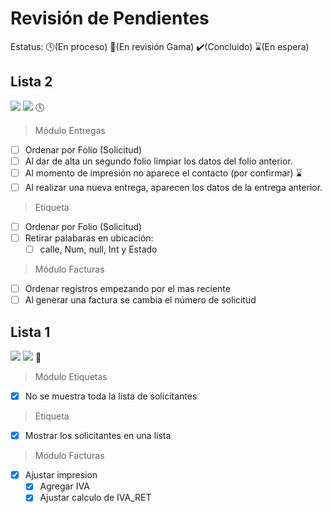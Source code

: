 # Revisión de Pendientes

Estatus: :clock4:(En proceso)  :eyes:(En revisión Gama)  :heavy_check_mark:(Concluido)  :hourglass:(En espera)

## Lista 2
![](https://img.shields.io/badge/Creado-18--May--2022-blue)
![](https://img.shields.io/badge/Entrega-27--May--2022-success)
:clock4:

> Módulo Entregas
- [ ] Ordenar por Folio (Solicitud)
- [ ] Al dar de alta un segundo folio limpiar los datos del folio anterior.
- [ ] Al momento de impresión no aparece el contacto (por confirmar) :hourglass:
- [ ] Al realizar una nueva entrega, aparecen los datos de la entrega anterior.

> Etiqueta
- [ ] Ordenar por Folio (Solicitud)
- [ ] Retirar palabaras en ubicación:
  - [ ] calle, Num, null, Int y Estado

> Módulo Facturas
- [ ] Ordenar registros empezando por el mas reciente
- [ ] Al generar una factura se cambia el número de solicitud

## Lista 1
![](https://img.shields.io/badge/Creado-06--May--2022-blue)
![](https://img.shields.io/badge/Entrega-17--May--2022-success)
:eyes:

> Módulo Etiquetas
- [x] No se muestra toda la lista de solicitantes

> Etiqueta
- [x] Mostrar los solicitantes en una lista

> Módulo Facturas
- [x] Ajustar impresion
  - [x] Agregar IVA
  - [x] Ajustar calculo de IVA_RET
